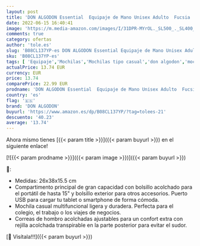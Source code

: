 ```yaml
---
layout: post
title: 'DON ALGODON Essential  Equipaje de Mano Unisex Adulto  Fucsia  Mochila'
date: 2022-06-15 16:40:41
image: 'https://m.media-amazon.com/images/I/31DPR-MYrOL._SL500_._SL400_.jpg'
comments: true
category: ofertas
author: 'tole.es'
slug: 'B08CL137YP-es DON ALGODON Essential Equipaje de Mano Unisex Adulto...'
sku: 'B08CL137YP-es'
tags: [ 'Equipaje','Mochilas','Mochilas tipo casual','don algodon','mochila','🇪🇸', ]
actualPrice: 13.74 EUR
currency: EUR
price: 13.74
comparePrice: 22.99 EUR
prodname: 'DON ALGODON Essential  Equipaje de Mano Unisex Adulto  Fucsia  Mochila'
country: 'es'
flag: '🇪🇸'
brand: 'DON ALGODON'
buyurl: 'https://www.amazon.es/dp/B08CL137YP/?tag=tolees-21'
descuento: '40.23'
average: '13.74'
---
```


Ahora mismo tienes [{{< param title >}}]({{< param buyurl >}}) en el siguiente enlace!

[![{{< param prodname >}}]({{< param image >}})]({{< param buyurl >}})

🔎:

- Medidas: 26x38x15.5 cm
- Compartimento principal de gran capacidad con bolsillo acolchado para el portátil de hasta 15" y bolsillo exterior para otros accesorios. Puerto USB para cargar tu tablet o smartphone de forma cómoda.
- Mochila casual multifuncional ligera y duradera. Perfecta para el colegio, el trabajo o los viajes de negocios.
- Correas de hombro acolchadas ajustables para un confort extra con rejilla acolchada transpirable en la parte posterior para evitar el sudor.

[🛒 Visítala!!!]({{< param buyurl >}})
